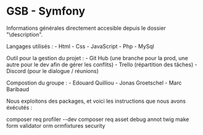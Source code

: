 # GSB - Symfony

Informations générales directement accesible depuis le dossier "\description".

Langages utilisés :
     - Html
     - Css
     - JavaScript
     - Php
     - MySql

Outil pour la gestion du projet :
     - Git Hub (une branche pour la prod, une autre pour le dev afin de gérer les conflits)
     - Trello (répartition des tâches)
     - Discord (pour le dialogue / réunions)

Compostion du groupe : 
    - Edouard Quilliou
    - Jonas Groetschel
    - Marc Baribaud


Nous exploitons des packages, et voici les instructions que nous avons éxécutés :

composer req profiler --dev
composer req asset debug annot twig make form validator orm ormfixtures security
